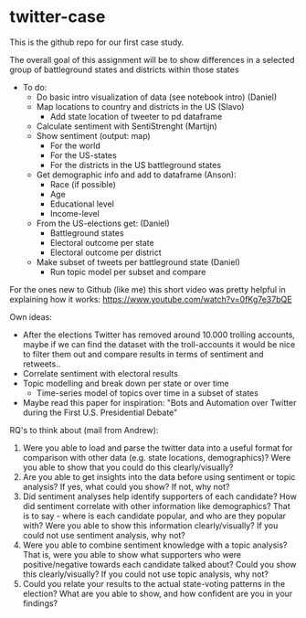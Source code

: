 # twitter-case

This is the github repo for our first case study.

The overall goal of this assignment will be to show differences in a selected group of battleground states and districts within those states

- To do:
  - Do basic intro visualization of data (see notebook intro) (Daniel)
  - Map locations to country and districts in the US (Slavo)
    - Add state location of tweeter to pd dataframe
  - Calculate sentiment with SentiStrenght (Martijn)
  - Show sentiment (output: map)
     - For the world
     - For the US-states
     - For the districts in the US battleground states
  - Get demographic info and add to dataframe (Anson):
    - Race (if possible)
    - Age
    - Educational level
    - Income-level
  - From the US-elections get: (Daniel)
    - Battleground states
    - Electoral outcome per state
    - Electoral outcome per district
  - Make subset of tweets per battleground state (Daniel)
    - Run topic model per subset and compare


For the ones new to Github (like me) this short video was pretty helpful in explaining how it works: https://www.youtube.com/watch?v=0fKg7e37bQE

Own ideas:
- After the elections Twitter has removed around 10.000 trolling accounts, maybe if we can find the dataset with the troll-accounts it would be nice to filter them out and compare results in terms of sentiment and retweets..
- Correlate sentiment with electoral results
- Topic modelling and break down per state or over time
  - Time-series model of topics over time in a subset of states
- Maybe read this paper for inspiration: "Bots and Automation over Twitter during the First U.S. Presidential Debate"

RQ's to think about (mail from Andrew): 

  1. Were you able to load and parse the twitter data into a useful format for comparison with other data (e.g. state locations, demographics)? Were you able to show that you could do this clearly/visually? 
  2. Are you able to get insights into the data before using sentiment or topic analysis? If yes, what could you show? If not, why not?  
  3. Did sentiment analyses help identify supporters of each candidate? How did sentiment correlate with other information like demographics? That is to say - where is each candidate popular, and who are they popular with?  Were you able to show this information clearly/visually? If you could not use sentiment analysis, why not?  
  4. Were you able to combine sentiment knowledge with a topic analysis?  That is, were you able to show what supporters who were positive/negative towards each candidate talked about? Could you show this clearly/visually? If you could not use topic analysis, why not? 
  5. Could you relate your results to the actual state-voting patterns in the election? What are you able to show, and how confident are you in your findings?


